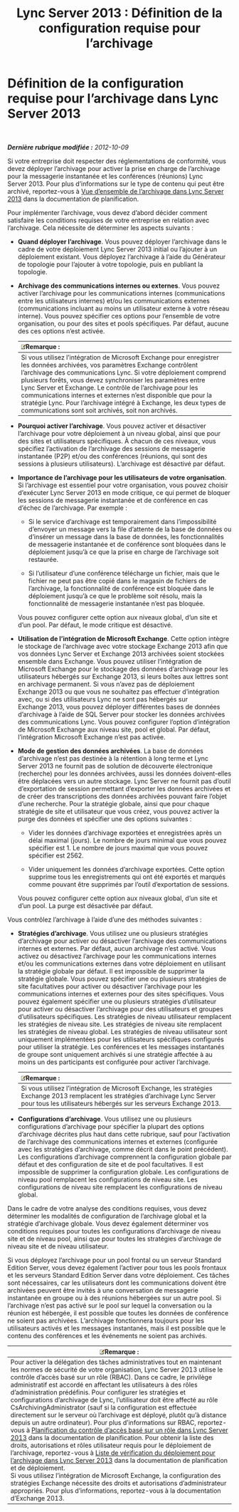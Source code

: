 ﻿---
title: 'Lync Server 2013 : Définition de la configuration requise pour l’archivage'
TOCTitle: Définition de la configuration requise pour l’archivage
ms:assetid: ce0fc0f6-7704-4b80-bf19-a1fa9818fc7a
ms:mtpsurl: https://technet.microsoft.com/fr-fr/library/JJ205276(v=OCS.15)
ms:contentKeyID: 49298895
ms.date: 05/20/2016
mtps_version: v=OCS.15
ms.translationtype: HT
---

# Définition de la configuration requise pour l’archivage dans Lync Server 2013

 

_**Dernière rubrique modifiée :** 2012-10-09_

Si votre entreprise doit respecter des réglementations de conformité, vous devez déployer l’archivage pour activer la prise en charge de l’archivage pour la messagerie instantanée et les conférences (réunions) Lync Server 2013. Pour plus d’informations sur le type de contenu qui peut être archivé, reportez-vous à [Vue d’ensemble de l’archivage dans Lync Server 2013](lync-server-2013-overview-of-archiving.md) dans la documentation de planification.

Pour implémenter l’archivage, vous devez d’abord décider comment satisfaire les conditions requises de votre entreprise en relation avec l’archivage. Cela nécessite de déterminer les aspects suivants :

  - **Quand déployer l’archivage**. Vous pouvez déployer l’archivage dans le cadre de votre déploiement Lync Server 2013 initial ou l’ajouter à un déploiement existant. Vous déployez l’archivage à l’aide du Générateur de topologie pour l’ajouter à votre topologie, puis en publiant la topologie.

  - **Archivage des communications internes ou externes**. Vous pouvez activer l’archivage pour les communications internes (communications entre les utilisateurs internes) et/ou les communications externes (communications incluant au moins un utilisateur externe à votre réseau interne). Vous pouvez spécifier ces options pour l’ensemble de votre organisation, ou pour des sites et pools spécifiques. Par défaut, aucune des ces options n’est activée.
    
    <table>
    <thead>
    <tr class="header">
    <th><img src="images/Gg398920.note(OCS.15).gif" title="note" alt="note" />Remarque :</th>
    </tr>
    </thead>
    <tbody>
    <tr class="odd">
    <td>Si vous utilisez l’intégration de Microsoft Exchange pour enregistrer les données archivées, vos paramètres Exchange contrôlent l’archivage des communications Lync. Si votre déploiement comprend plusieurs forêts, vous devez synchroniser les paramètres entre Lync Server et Exchange. Le contrôle de l’archivage pour les communications internes et externes n’est disponible que pour la stratégie Lync. Pour l’archivage intégré à Exchange, les deux types de communications sont soit archivés, soit non archivés.</td>
    </tr>
    </tbody>
    </table>


  - **Pourquoi activer l’archivage**. Vous pouvez activer et désactiver l’archivage pour votre déploiement à un niveau global, ainsi que pour des sites et utilisateurs spécifiques. À chacun de ces niveaux, vous spécifiez l’activation de l’archivage des sessions de messagerie instantanée (P2P) et/ou des conférences (réunions, qui sont des sessions à plusieurs utilisateurs). L’archivage est désactivé par défaut.

  - **Importance de l’archivage pour les utilisateurs de votre organisation**. Si l’archivage est essentiel pour votre organisation, vous pouvez choisir d’exécuter Lync Server 2013 en mode critique, ce qui permet de bloquer les sessions de messagerie instantanée et de conférence en cas d’échec de l’archivage. Par exemple :
    
      - Si le service d’archivage est temporairement dans l’impossibilité d’envoyer un message vers la file d’attente de la base de données ou d’insérer un message dans la base de données, les fonctionnalités de messagerie instantanée et de conférence sont bloquées dans le déploiement jusqu’à ce que la prise en charge de l’archivage soit restaurée.
    
      - Si l’utilisateur d’une conférence télécharge un fichier, mais que le fichier ne peut pas être copié dans le magasin de fichiers de l’archivage, la fonctionnalité de conférence est bloquée dans le déploiement jusqu’à ce que le problème soit résolu, mais la fonctionnalité de messagerie instantanée n’est pas bloquée.
    
    Vous pouvez configurer cette option aux niveaux global, d’un site et d’un pool. Par défaut, le mode critique est désactivé.

  - **Utilisation de l’intégration de Microsoft Exchange**. Cette option intègre le stockage de l’archivage avec votre stockage Exchange 2013 afin que vos données Lync Server et Exchange 2013 archivées soient stockées ensemble dans Exchange. Vous pouvez utiliser l’intégration de Microsoft Exchange pour le stockage des données d’archivage pour les utilisateurs hébergés sur Exchange 2013, si leurs boîtes aux lettres sont en archivage permanent. Si vous n’avez pas de déploiement Exchange 2013 ou que vous ne souhaitez pas effectuer d’intégration avec, ou si des utilisateurs Lync ne sont pas hébergés sur Exchange 2013, vous pouvez déployer différentes bases de données d’archivage à l’aide de SQL Server pour stocker les données archivées des communications Lync. Vous pouvez configurer l’option d’intégration de Microsoft Exchange aux niveau site, pool et global. Par défaut, l’intégration Microsoft Exchange n’est pas activée.

  - **Mode de gestion des données archivées**. La base de données d’archivage n’est pas destinée à la rétention à long terme et Lync Server 2013 ne fournit pas de solution de découverte électronique (recherche) pour les données archivées, aussi les données doivent-elles être déplacées vers un autre stockage. Lync Server ne fournit pas d’outil d’exportation de session permettant d’exporter les données archivées et de créer des transcriptions des données archivées pouvant faire l’objet d’une recherche. Pour la stratégie globale, ainsi que pour chaque stratégie de site et utilisateur que vous créez, vous pouvez activer la purge des données et spécifier une des options suivantes :
    
      - Vider les données d’archivage exportées et enregistrées après un délai maximal (jours). Le nombre de jours minimal que vous pouvez spécifier est 1. Le nombre de jours maximal que vous pouvez spécifier est 2562.
    
      - Vider uniquement les données d’archivage exportées. Cette option supprime tous les enregistrements qui ont été exportés et marqués comme pouvant être supprimés par l’outil d’exportation de sessions.
    
    Vous pouvez configurer cette option aux niveaux global, d’un site et d’un pool. La purge est désactivée par défaut.

Vous contrôlez l’archivage à l’aide d’une des méthodes suivantes :

  - **Stratégies d’archivage**. Vous utilisez une ou plusieurs stratégies d’archivage pour activer ou désactiver l’archivage des communications internes et externes. Par défaut, aucun archivage n’est activé. Vous activez ou désactivez l’archivage pour les communications internes et/ou les communications externes dans votre déploiement en utilisant la stratégie globale par défaut. Il est impossible de supprimer la stratégie globale. Vous pouvez spécifier une ou plusieurs stratégies de site facultatives pour activer ou désactiver l’archivage pour les communications internes et externes pour des sites spécifiques. Vous pouvez également spécifier une ou plusieurs stratégies d’utilisateur pour activer ou désactiver l’archivage pour des utilisateurs et groupes d’utilisateurs spécifiques. Les stratégies de niveau utilisateur remplacent les stratégies de niveau site. Les stratégies de niveau site remplacent les stratégies de niveau global. Les stratégies de niveau utilisateur sont uniquement implémentées pour les utilisateurs spécifiques configurés pour utiliser la stratégie. Les conférences et les messages instantanés de groupe sont uniquement archivés si une stratégie affectée à au moins un des participants est configurée pour activer l’archivage.
    
    <table>
    <thead>
    <tr class="header">
    <th><img src="images/Gg398920.note(OCS.15).gif" title="note" alt="note" />Remarque :</th>
    </tr>
    </thead>
    <tbody>
    <tr class="odd">
    <td>Si vous utilisez l’intégration de Microsoft Exchange, les stratégies Exchange 2013 remplacent les stratégies d’archivage Lync Server pour tous les utilisateurs hébergés sur les serveurs Exchange 2013.</td>
    </tr>
    </tbody>
    </table>


  - **Configurations d’archivage**. Vous utilisez une ou plusieurs configurations d’archivage pour spécifier la plupart des options d’archivage décrites plus haut dans cette rubrique, sauf pour l’activation de l’archivage des communications internes et externes (configurée avec les stratégies d’archivage, comme décrit dans le point précédent). Les configurations d’archivage comprennent la configuration globale par défaut et des configuration de site et de pool facultatives. Il est impossible de supprimer la configuration globale. Les configurations de niveau pool remplacent les configurations de niveau site. Les configurations de niveau site remplacent les configurations de niveau global.

Dans le cadre de votre analyse des conditions requises, vous devez déterminer les modalités de configuration de l’archivage global et la stratégie d’archivage globale. Vous devez également déterminer vos conditions requises pour toutes les configurations d’archivage de niveau site et de niveau pool, ainsi que pour toutes les stratégies d’archivage de niveau site et de niveau utilisateur.

Si vous déployez l’archivage pour un pool frontal ou un serveur Standard Edition Server, vous devez également l’activer pour tous les pools frontaux et les serveurs Standard Edition Server dans votre déploiement. Ces tâches sont nécessaires, car les utilisateurs dont les communications doivent être archivées peuvent être invités à une conversation de messagerie instantanée en groupe ou à des réunions hébergées sur un autre pool. Si l’archivage n’est pas activé sur le pool sur lequel la conversation ou la réunion est hébergée, il est possible que toutes les données de conférence ne soient pas archivées. L’archivage fonctionnera toujours pour les utilisateurs activés et les messages instantanés, mais il est possible que le contenu des conférences et les événements ne soient pas archivés.

<table>
<thead>
<tr class="header">
<th><img src="images/Gg398920.note(OCS.15).gif" title="note" alt="note" />Remarque :</th>
</tr>
</thead>
<tbody>
<tr class="odd">
<td>Pour activer la délégation des tâches administratives tout en maintenant les normes de sécurité de votre organisation, Lync Server 2013 utilise le contrôle d’accès basé sur un rôle (RBAC). Dans ce cadre, le privilège administratif est accordé en affectant les utilisateurs à des rôles d’administration prédéfinis. Pour configurer les stratégies et configurations d’archivage de Lync, l’utilisateur doit être affecté au rôle CsArchivingAdministrator (sauf si la configuration est effectuée directement sur le serveur où l’archivage est déployé, plutôt qu’à distance depuis un autre ordinateur). Pour plus d’informations sur RBAC, reportez-vous à <a href="lync-server-2013-planning-for-role-based-access-control.md">Planification du contrôle d’accès basé sur un rôle dans Lync Server 2013</a> dans la documentation de planification. Pour obtenir la liste des droits, autorisations et rôles utilisateur requis pour le déploiement de l’archivage, reportez-vous à <a href="lync-server-2013-deployment-checklist-for-archiving.md">Liste de vérification du déploiement pour l’archivage dans Lync Server 2013</a> dans la documentation de planification et de déploiement.<br />
Si vous utilisez l’intégration de Microsoft Exchange, la configuration des stratégies Exchange nécessite des droits et autorisations d’administrateur appropriés. Pour plus d’informations, reportez-vous à la documentation d’Exchange 2013.</td>
</tr>
</tbody>
</table>

